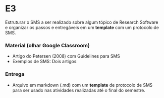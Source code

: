 # E3 
Estruturar o SMS a ser realizado sobre algum tópico de Research Software e
organizar os passos e entregáveis em um __template__ com um protocolo de SMS.

### Material (olhar Google Classroom)
- Artigo do Petersen (2008) com Guidelines para SMS
- Exemplos de SMS: Dois artigos

### Entrega

- Arquivo em markdown (.md) com um __template__ de protocolo de SMS
para ser usado nas atividades realizadas até o final do semestre.
